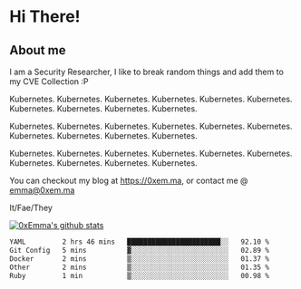 # Hi There!

## About me
I am a Security Researcher, I like to break random things and add them to my CVE Collection :P 

Kubernetes. Kubernetes. Kubernetes. Kubernetes. Kubernetes. Kubernetes. Kubernetes. Kubernetes. Kubernetes. Kubernetes.

Kubernetes. Kubernetes. Kubernetes. Kubernetes. Kubernetes. Kubernetes. Kubernetes. Kubernetes. Kubernetes. Kubernetes.

Kubernetes. Kubernetes. Kubernetes. Kubernetes. Kubernetes. Kubernetes. Kubernetes. Kubernetes. Kubernetes. Kubernetes.

You can checkout my blog at https://0xem.ma, or contact me @ [emma@0xem.ma](mailto:emma@0xem.ma)

It/Fae/They

[![0xEmma's github stats](https://github-readme-stats.vercel.app/api?username=0xEmma&count_private=true&show_icons=true&theme=gruvbox)](https://github.com/0xEmma)
<!--START_SECTION:waka-->

```txt
YAML         2 hrs 46 mins   ███████████████████████░░   92.10 %
Git Config   5 mins          ▓░░░░░░░░░░░░░░░░░░░░░░░░   02.89 %
Docker       2 mins          ▒░░░░░░░░░░░░░░░░░░░░░░░░   01.37 %
Other        2 mins          ▒░░░░░░░░░░░░░░░░░░░░░░░░   01.35 %
Ruby         1 min           ▒░░░░░░░░░░░░░░░░░░░░░░░░   00.98 %
```

<!--END_SECTION:waka-->
